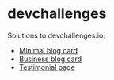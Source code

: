# devchallenges
Solutions to devchallenges.io:

- [Minimal blog card](./minimal-blog-card/)
- [Business blog card](./business-blog-card/)
- [Testimonial page](./testimonial-page/)